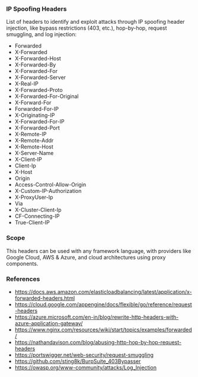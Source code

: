 ### IP Spoofing Headers

List of headers to identify and exploit attacks through IP spoofing header injection, like bypass restrictions (403, etc.), hop-by-hop, request smuggling, and log injection:

* Forwarded
* X-Forwarded
* X-Forwarded-Host
* X-Forwarded-By
* X-Forwarded-For
* X-Forwarded-Server
* X-Real-IP
* X-Forwarded-Proto
* X-Forwarded-For-Original
* X-Forward-For
* Forwarded-For-IP
* X-Originating-IP
* X-Forwarded-For-IP
* X-Forwarded-Port
* X-Remote-IP
* X-Remote-Addr
* X-Remote-Host
* X-Server-Name
* X-Client-IP
* Client-Ip
* X-Host
* Origin
* Access-Control-Allow-Origin
* X-Custom-IP-Authorization
* X-ProxyUser-Ip
* Via
* X-Cluster-Client-Ip
* CF-Connecting-IP
* True-Client-IP

### Scope

This headers can be used with any framework language, with providers like Google Cloud, AWS & Azure, and cloud architectures using proxy components.

### References

* https://docs.aws.amazon.com/elasticloadbalancing/latest/application/x-forwarded-headers.html
* https://cloud.google.com/appengine/docs/flexible/go/reference/request-headers
* https://azure.microsoft.com/en-in/blog/rewrite-http-headers-with-azure-application-gateway/
* https://www.nginx.com/resources/wiki/start/topics/examples/forwarded/
* https://nathandavison.com/blog/abusing-http-hop-by-hop-request-headers
* https://portswigger.net/web-security/request-smuggling
* https://github.com/sting8k/BurpSuite_403Bypasser
* https://owasp.org/www-community/attacks/Log_Injection
